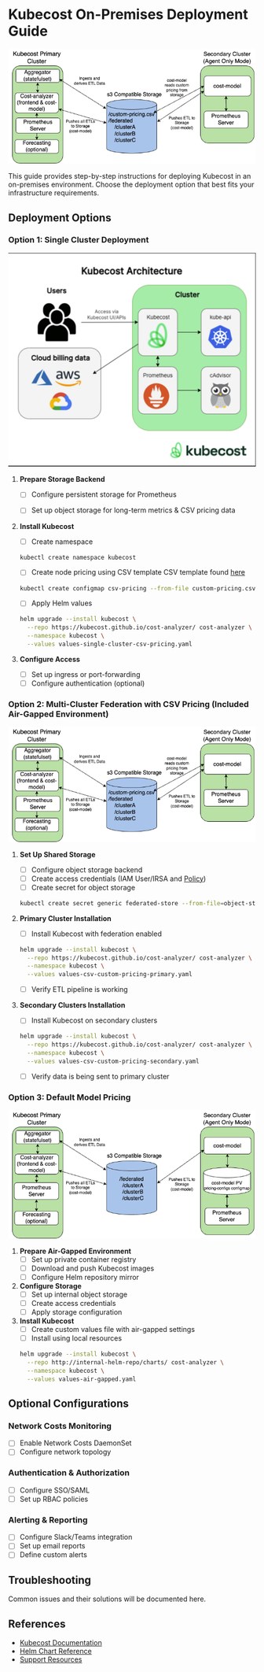 # Kubecost On-Premises Deployment Guide

![Kubecost Enterprise Architecture](/assets/onpremdiagram-option1.png)

This guide provides step-by-step instructions for deploying Kubecost in an on-premises environment. Choose the deployment option that best fits your infrastructure requirements.

## Deployment Options

### Option 1: Single Cluster Deployment

![CSV in Central Object Store](/assets/onprem-single.png)

1. **Prepare Storage Backend**
   - [ ] Configure persistent storage for Prometheus
   - [ ] Set up object storage for long-term metrics & CSV pricing data

   
2. **Install Kubecost**
   - [ ] Create namespace
   ```bash
   kubectl create namespace kubecost
   ```
   - [ ] Create node pricing using CSV template
         CSV template found [here](/onprem/custom-pricing.csv)
   ```bash
   kubectl create configmap csv-pricing --from-file custom-pricing.csv -n kubecost
   ```

   - [ ] Apply Helm values
   ```bash
   helm upgrade --install kubecost \
     --repo https://kubecost.github.io/cost-analyzer/ cost-analyzer \
     --namespace kubecost \
     --values values-single-cluster-csv-pricing.yaml
   ```

3. **Configure Access**
   - [ ] Set up ingress or port-forwarding
   - [ ] Configure authentication (optional)

### Option 2: Multi-Cluster Federation with CSV Pricing (Included Air-Gapped Environment)

![Multi-Cluster Federation](/assets/onpremdiagram-option1.png)

1. **Set Up Shared Storage**
   - [ ] Configure object storage backend
   - [ ] Create access credentials (IAM User/IRSA and [Policy](/aws/aws-attach-roles/iam-access-cur-in-payer-account.json))
   - [ ] Create secret for object storage
   ```bash
   kubectl create secret generic federated-store --from-file=object-store.yaml -n kubecost
   ```

2. **Primary Cluster Installation**
   - [ ] Install Kubecost with federation enabled
   ```bash
   helm upgrade --install kubecost \
     --repo https://kubecost.github.io/cost-analyzer/ cost-analyzer \
     --namespace kubecost \
     --values values-csv-custom-pricing-primary.yaml
   ```
   - [ ] Verify ETL pipeline is working

3. **Secondary Clusters Installation**
   - [ ] Install Kubecost on secondary clusters
   ```bash
   helm upgrade --install kubecost \
     --repo https://kubecost.github.io/cost-analyzer/ cost-analyzer \
     --namespace kubecost \
     --values values-csv-custom-pricing-secondary.yaml
   ```
   - [ ] Verify data is being sent to primary cluster

### Option 3: Default Model Pricing

![Default Model Pricing](/assets/onpremdiagram-option3.png)

1. **Prepare Air-Gapped Environment**
   - [ ] Set up private container registry
   - [ ] Download and push Kubecost images
   - [ ] Configure Helm repository mirror

2. **Configure Storage**
   - [ ] Set up internal object storage
   - [ ] Create access credentials
   - [ ] Apply storage configuration

3. **Install Kubecost**
   - [ ] Create custom values file with air-gapped settings
   - [ ] Install using local resources
   ```bash
   helm upgrade --install kubecost \
     --repo http://internal-helm-repo/charts/ cost-analyzer \
     --namespace kubecost \
     --values values-air-gapped.yaml
   ```

## Optional Configurations

### Network Costs Monitoring
- [ ] Enable Network Costs DaemonSet
- [ ] Configure network topology

### Authentication & Authorization
- [ ] Configure SSO/SAML
- [ ] Set up RBAC policies

### Alerting & Reporting
- [ ] Configure Slack/Teams integration
- [ ] Set up email reports
- [ ] Define custom alerts

## Troubleshooting

Common issues and their solutions will be documented here.

## References

- [Kubecost Documentation](https://docs.kubecost.com/)
- [Helm Chart Reference](https://github.com/kubecost/cost-analyzer-helm-chart)
- [Support Resources](https://support.kubecost.com/) 